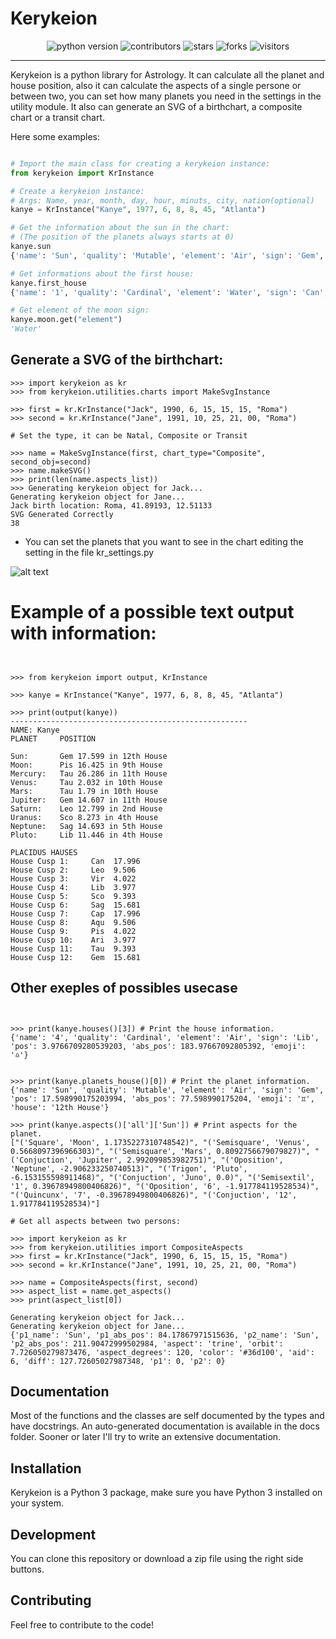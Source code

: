 # Kerykeion
<div align="center">
    <img src="https://img.shields.io/badge/Python-3.9-FF1493.svg" alt="python version">
    <img src="https://img.shields.io/github/contributors/g-battaglia/kerykeion?color=blue&logo=github" alt="contributors">
    <img src="https://img.shields.io/github/stars/g-battaglia/kerykeion.svg?logo=github" alt="stars">
    <img src="https://img.shields.io/github/forks/g-battaglia/kerykeion.svg?logo=github" alt="forks">
    <img src="https://visitor-badge.laobi.icu/badge?page_id=g-battaglia.kerykeion" alt="visitors"/>
</div>


---
Kerykeion is a python library for Astrology.
It can calculate all the planet and house position,
also it can calculate the aspects of a single persone or between two, you can set how many planets you
need in the settings in the utility module.
It also can generate an SVG of a birthchart, a composite chart or a transit chart.

Here some examples:

```python

# Import the main class for creating a kerykeion instance:
from kerykeion import KrInstance

# Create a kerykeion instance:
# Args: Name, year, month, day, hour, minuts, city, nation(optional)
kanye = KrInstance("Kanye", 1977, 6, 8, 8, 45, "Atlanta")

# Get the information about the sun in the chart:
# (The position of the planets always starts at 0)
kanye.sun
{'name': 'Sun', 'quality': 'Mutable', 'element': 'Air', 'sign': 'Gem', 'sign_num': 2, 'pos': 17.598992059774275, 'abs_pos': 77.59899205977428, 'emoji': '♊️', 'house': '12th House', 'retrograde': False}

# Get informations about the first house:
kanye.first_house
{'name': '1', 'quality': 'Cardinal', 'element': 'Water', 'sign': 'Can', 'sign_num': 3, 'pos': 17.995779673209114, 'abs_pos': 107.99577967320911, 'emoji': '♋️'}

# Get element of the moon sign:
kanye.moon.get("element")
'Water'

```

## Generate a SVG of the birthchart:

```
>>> import kerykeion as kr
>>> from kerykeion.utilities.charts import MakeSvgInstance

>>> first = kr.KrInstance("Jack", 1990, 6, 15, 15, 15, "Roma")
>>> second = kr.KrInstance("Jane", 1991, 10, 25, 21, 00, "Roma")

# Set the type, it can be Natal, Composite or Transit

>>> name = MakeSvgInstance(first, chart_type="Composite", second_obj=second)
>>> name.makeSVG()
>>> print(len(name.aspects_list))
>>> Generating kerykeion object for Jack...
Generating kerykeion object for Jane...
Jack birth location: Roma, 41.89193, 12.51133
SVG Generated Correctly
38

```
- You can set the planets that you want to see in the chart editing the setting in the file 
kr_settings.py

![alt text](http://centuryboy.altervista.org/JackComposite_Chart.svg)


# Example of a possible text output with information:

```


>>> from kerykeion import output, KrInstance

>>> kanye = KrInstance("Kanye", 1977, 6, 8, 8, 45, "Atlanta")

>>> print(output(kanye))
-----------------------------------------------------
NAME: Kanye
PLANET     POSITION

Sun:       Gem 17.599 in 12th House
Moon:      Pis 16.425 in 9th House
Mercury:   Tau 26.286 in 11th House
Venus:     Tau 2.032 in 10th House
Mars:      Tau 1.79 in 10th House
Jupiter:   Gem 14.607 in 11th House
Saturn:    Leo 12.799 in 2nd House
Uranus:    Sco 8.273 in 4th House
Neptune:   Sag 14.693 in 5th House
Pluto:     Lib 11.446 in 4th House

PLACIDUS HAUSES
House Cusp 1:     Can  17.996
House Cusp 2:     Leo  9.506
House Cusp 3:     Vir  4.022
House Cusp 4:     Lib  3.977
House Cusp 5:     Sco  9.393
House Cusp 6:     Sag  15.681
House Cusp 7:     Cap  17.996
House Cusp 8:     Aqu  9.506
House Cusp 9:     Pis  4.022
House Cusp 10:    Ari  3.977
House Cusp 11:    Tau  9.393
House Cusp 12:    Gem  15.681

```

## Other exeples of possibles usecase

```


>>> print(kanye.houses()[3]) # Print the house information.
{'name': '4', 'quality': 'Cardinal', 'element': 'Air', 'sign': 'Lib', 'pos': 3.9766709280539203, 'abs_pos': 183.97667092805392, 'emoji': '♎️'}


>>> print(kanye.planets_house()[0]) # Print the planet information.
{'name': 'Sun', 'quality': 'Mutable', 'element': 'Air', 'sign': 'Gem', 'pos': 17.598990175203994, 'abs_pos': 77.598990175204, 'emoji': '♊️', 'house': '12th House'}

>>> print(kanye.aspects()['all']['Sun']) # Print aspects for the planet.
["('Square', 'Moon', 1.1735227310748542)", "('Semisquare', 'Venus', 0.5668097396966303)", "('Semisquare', 'Mars', 0.8092756679079827)", "('Conjuction', 'Jupiter', 2.992099853982751)", "('Oposition', 'Neptune', -2.906233250740513)", "('Trigon', 'Pluto', -6.153155598911468)", "('Conjuction', 'Juno', 0.0)", "('Semisextil', '1', 0.39678949800406826)", "('Oposition', '6', -1.917784119528534)", "('Quincunx', '7', -0.39678949800406826)", "('Conjuction', '12', 1.917784119528534)"]

# Get all aspects between two persons:

>>> import kerykeion as kr
>>> from kerykeion.utilities import CompositeAspects
>>> first = kr.KrInstance("Jack", 1990, 6, 15, 15, 15, "Roma")
>>> second = kr.KrInstance("Jane", 1991, 10, 25, 21, 00, "Roma")

>>> name = CompositeAspects(first, second)
>>> aspect_list = name.get_aspects()
>>> print(aspect_list[0])

Generating kerykeion object for Jack...
Generating kerykeion object for Jane...
{'p1_name': 'Sun', 'p1_abs_pos': 84.17867971515636, 'p2_name': 'Sun', 'p2_abs_pos': 211.90472999502984, 'aspect': 'trine', 'orbit': 7.726050279873476, 'aspect_degrees': 120, 'color': '#36d100', 'aid': 6, 'diff': 127.72605027987348, 'p1': 0, 'p2': 0}

```

## Documentation

Most of the functions and the classes are self documented by the types and have docstrings.
An auto-generated documentation is available in the docs folder.
Sooner or later I'll try to write an extensive documentation.

## Installation

Kerykeion is a Python 3 package, make sure you have Python 3 installed on your system.

## Development

You can clone this repository or download a zip file using the right side buttons.

## Contributing

Feel free to contribute to the code!
